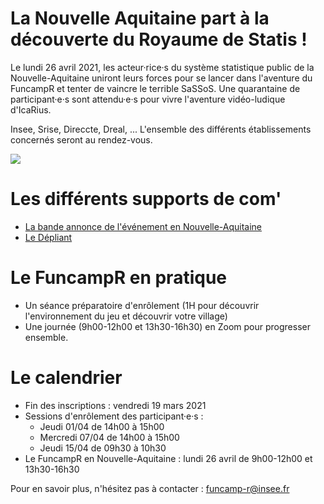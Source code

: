 # La Nouvelle Aquitaine part à la découverte du Royaume de Statis !

Le lundi 26 avril 2021, les acteur·rice·s du système statistique public de la Nouvelle-Aquitaine uniront leurs forces pour se lancer dans l'aventure du FuncampR et tenter de vaincre le terrible SaSSoS. Une quarantaine de participant·e·s sont attendu·e·s pour vivre l'aventure vidéo-ludique d'IcaRius.

Insee, Srise, Direccte, Dreal, ... L'ensemble des différents établissements concernés seront au rendez-vous.

![](https://i.goopics.net/RyKom.png)

# Les différents supports de com'
- [La bande annonce de l'événement en Nouvelle-Aquitaine](https://video.info-ssm.insee.net/videos/Nouvelle-aquitaine/FunCamp%20R.mp4)
- [Le Dépliant](https://video.info-ssm.insee.net/videos/Nouvelle-aquitaine/FuncampR_dépliant.pdf)

# Le FuncampR en pratique

- Un séance préparatoire d'enrôlement (1H pour découvrir l'environnement du jeu et découvrir votre village)
- Une journée (9h00-12h00 et 13h30-16h30) en Zoom pour progresser ensemble.

# Le calendrier

- Fin des inscriptions : vendredi 19 mars 2021
- Sessions d'enrôlement des participant·e·s :
  - Jeudi    01/04 de 14h00 à 15h00
  - Mercredi 07/04 de 14h00 à 15h00
  - Jeudi    15/04 de 09h30 à 10h30
- Le FuncampR en Nouvelle-Aquitaine : lundi 26 avril de 9h00-12h00 et 13h30-16h30


Pour en savoir plus, n'hésitez pas à contacter : funcamp-r@insee.fr
